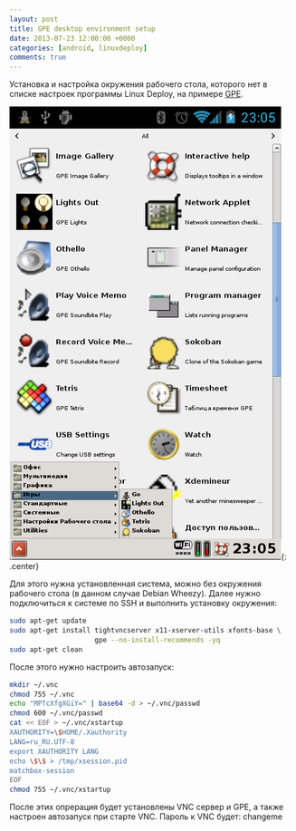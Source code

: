```yaml
---
layout: post
title: GPE desktop environment setup
date: 2013-07-23 12:00:00 +0000
categories: [android, linuxdeploy]
comments: true
---
```


Установка и настройка окружения рабочего стола, которого нет в списке настроек программы Linux Deploy, на примере <a href="https://en.wikipedia.org/wiki/GPE_Palmtop_Environment">GPE</a>.

![linuxdeploy](/assets/images/linuxdeploy-debian-gpe.png "Debian и GPE"){: .center}

<!--more-->

Для этого нужна установленная система, можно без окружения рабочего стола (в данном случае Debian Wheezy). Далее нужно подключиться к системе по SSH и выполнить установку окружения:
```sh
sudo apt-get update
sudo apt-get install tightvncserver x11-xserver-utils xfonts-base \
                     gpe --no-install-recommends -yq
sudo apt-get clean
```
После этого нужно настроить автозапуск:
```sh
mkdir ~/.vnc
chmod 755 ~/.vnc
echo "MPTcXfgXGiY=" | base64 -d > ~/.vnc/passwd
chmod 600 ~/.vnc/passwd
cat << EOF > ~/.vnc/xstartup
XAUTHORITY=\$HOME/.Xauthority
LANG=ru_RU.UTF-8
export XAUTHORITY LANG
echo \$\$ > /tmp/xsession.pid
matchbox-session
EOF
chmod 755 ~/.vnc/xstartup
```
После этих опрерация будет установлены VNC сервер и GPE, а также настроен автозапуск при старте VNC. Пароль к VNC будет: changeme

